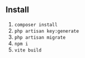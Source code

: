 ## Install
1. `composer install`
2. `php artisan key:generate`
3. `php artisan migrate`
4. `npm i`
5. `vite build`
